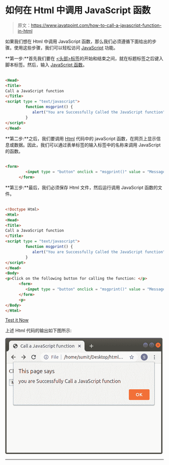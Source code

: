 # 如何在 Html 中调用 JavaScript 函数

> 原文：<https://www.javatpoint.com/how-to-call-a-javascript-function-in-html>

如果我们想在 Html 中调用 JavaScript 函数，那么我们必须遵循下面给出的步骤。使用这些步骤，我们可以轻松访问 [JavaScript](https://www.javatpoint.com/javascript-tutorial) 功能。

**第一步:**首先我们要在 [<头部>标签](https://www.javatpoint.com/html-head)的开始和结束之间，就在标题标签之后键入脚本标签。然后，输入 [JavaScript 函数](https://www.javatpoint.com/javascript-function)。

```html

<Head>    
<Title>   
Call a JavaScript function
</Title>
<script type = "text/javascript">
         function msgprint() {
            alert("You are Successfully Called the JavaScript function");
         }
</script>
</Head>

```

**第二步:**之后，我们要调用 [Html](https://www.javatpoint.com/html-tutorial) 代码中的 javaScript 函数，在网页上显示信息或数据。因此，我们可以通过表单标签的输入标签中的名称来调用 JavaScript 的函数。

```html

<form>
         <input type = "button" onclick = "msgprint()" value = "Message Print"> 
      </form>   

```

**第三步:**最后，我们必须保存 Html 文件，然后运行调用 JavaScript 函数的文件。

```html

<!Doctype Html>
<Html>   
<Head>    
<Title>   
Call a JavaScript function
</Title>
<script type = "text/javascript">
         function msgprint() {
            alert("You are Successfully Called the JavaScript function");
         }
</script>
</Head>
<Body> 
<p>Click on the following button for calling the function: </p>      
      <form>
         <input type = "button" onclick = "msgprint()" value = "Message Print"> 
      </form>     
      <p>
</Body> 
</Html>

```

[Test it Now](https://www.javatpoint.com/oprweb/test.jsp?filename=how-to-call-a-javascript-function-in-html-1)

上述 Html 代码的输出如下图所示:

![How to call a JavaScript Function in Html](img/621acd0ade8e9fb3743a33813203e775.png)

* * *